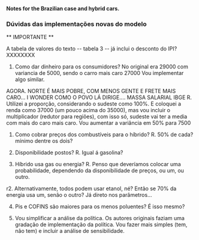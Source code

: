 #### Notes for the Brazilian case and hybrid cars.

### Dúvidas das implementações novas do modelo

** IMPORTANTE **

A tabela de valores do texto -- tabela 3 -- já inclui o desconto do IPI?
XXXXXXXX

1. Como dar dinheiro para os consumidores?
No original era 29000 com variancia de 5000, sendo o carro mais caro 27000
   Vou implementar algo similar.
   
AGORA. NORTE É MAIS POBRE, COM MENOS GENTE E FRETE MAIS CARO... I WONDER COMO O POVO LÁ DIRIGE....
MASSA SALARIAL IBGE
R. Utilizei a proporção, considerando o sudeste como 100%. E coloquei a renda como 37000 (um pouco acima do 35000),
mas vou incluir o multiplicador (redutor para regiões), com isso só, sudeste vai ter a media com mais do caro mais caro.
Vou aumentar a variância em 50% para 7500

1. Como cobrar preços dos combustíveis para o híbrido? 
R. 50% de cada? mínimo dentre os dois?
   
2. Disponibilidade postos?
R. Igual á gasolina?
   
3. Híbrido usa gas ou energia? 
R. Penso que deveríamos colocar uma probabilidade, 
   dependendo da disponibilidade de preços, ou um, ou outro.
   
r2. Alternativamente, todos podem usar etanol, né? Então se 70% da energia usa um, 
senão o outro? Já direto nos parâmetros...

4. Pis e COFINS são maiores para os menos poluentes? É isso mesmo?

5. Vou simplificar a análise da política. Os autores originais faziam uma gradação de 
implementação da política. Vou fazer mais simples (tem, não tem) e incluir a análise de sensibilidade.
   



   



 